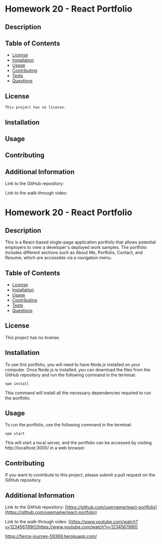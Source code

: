 # Homework 20 - React Portfolio

## Description

## Table of Contents

- [License](#license)
- [Installation](#installation)
- [Usage](#usage)
- [Contributing](#contributing)
- [Tests](#tests)
- [Questions](#questions)

## License

    This project has no license.

## Installation



## Usage

## Contributing

## Additional Information

Link to the GitHub repository: 

Link to the walk-through video: 


# Homework 20 - React Portfolio

## Description
This is a React-based single-page application portfolio that allows potential employers to view a developer's deployed work samples. The portfolio includes different sections such as About Me, Portfolio, Contact, and Resume, which are accessible via a navigation menu. 

## Table of Contents

- [License](#license)
- [Installation](#installation)
- [Usage](#usage)
- [Contributing](#contributing)
- [Tests](#tests)
- [Questions](#questions)

## License
This project has no license.

## Installation
To use this portfolio, you will need to have Node.js installed on your computer. Once Node.js is installed, you can download the files from the GitHub repository and run the following command in the terminal:

```
npm install
```

This command will install all the necessary dependencies required to run the portfolio.

## Usage
To run the portfolio, use the following command in the terminal:

```
npm start
```

This will start a local server, and the portfolio can be accessed by visiting http://localhost:3000/ in a web browser.

## Contributing
If you want to contribute to this project, please submit a pull request on the GitHub repository.

## Additional Information

Link to the GitHub repository: [https://github.com/username/react-portfolio](https://github.com/username/react-portfolio)

Link to the walk-through video: [https://www.youtube.com/watch?v=1234567890](https://www.youtube.com/watch?v=1234567890)

https://fierce-journey-59369.herokuapp.com/ 